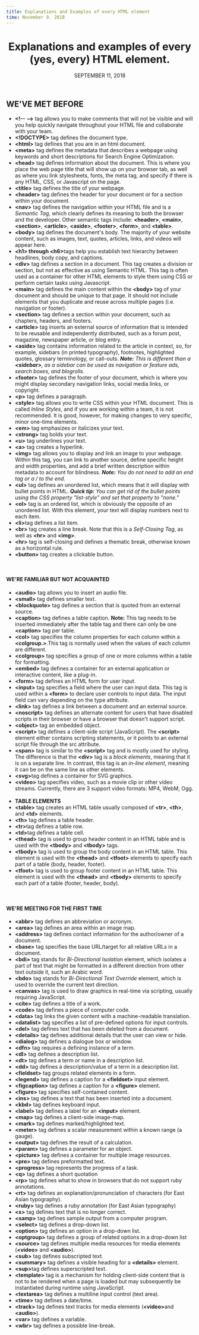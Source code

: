 ```yaml
---
title: Explanations and Examples of every HTML element
time: November 9. 2018
---
```


<main>
  <header>
    <h1>Explanations and examples of every<br> (yes, every) HTML element.</h1>
    <time datetime="2018-11-09">SEPTEMBER 11, 2018</time>
  </header>
  <section class='blogposts__post'>
    <h1>WE&#39;VE MET BEFORE</h1>
    <ul class="ul--none">
      <li>
        <strong>&#60;!-- --&#62;</strong> tag allows you to make comments that will not be visible and will you help
        quickly navigate throughout your HTML file and collaborate with your team.
        <script src="https://gist.github.com/gvaldez8/a1a94e943240d197b4dacdb5579c0a53.js"></script>
      </li>
      <li>
        <strong>&#60!DOCTYPE&#62;</strong> tag defines the document type.
        <script src="https://gist.github.com/gvaldez8/db601adaefef702ec9f7e5c211d782e8.js"></script>
      </li>
      <li> <strong>&#60;html&#62;</strong> tag defines that you are in an html document.
        <script src="https://gist.github.com/gvaldez8/a2f032bea8ccaa79eb4eebab6481b634.js"></script>
      </li>
      <li>
        <strong>&#60;meta&#62;</strong> tag defines the metadata that describes a webpage using keywords and short
        descriptions for Search Engine Optimization.
        <script src="https://gist.github.com/gvaldez8/9501e2da532890639b0bfcc963abb11e.js"></script>
      </li>
      <li>
        <strong>&#60;head&#62;</strong> tag defines information about the document. This is where you place the web
        page title that will show up on your browser tab, as well as where you link stylesheets, fonts, the meta tag,
        and specify if there is any HTML, CSS, or Javascript on the page.
        <script src="https://gist.github.com/gvaldez8/f9018029e39765518c5943590732d5e8.js"></script>
      </li>
      <li>
        <strong>&#60;title&#62;</strong> tag defines the title of your webpage.
        <script src="https://gist.github.com/gvaldez8/de08196abfe1ca1e2f237b239b9a91ac.js"></script>
      </li>
      <li>
        <strong>&#60;header&#62;</strong> tag defines the header for your document or for a section within your
        document.
        <script src="https://gist.github.com/gvaldez8/9ca383cc1da0f3b02935ac6f226b99a0.js"></script>
      </li>
      <li>
        <strong>&#60;nav&#62;</strong> tag defines the navigation within your HTML file and is a <em>Semantic Tag</em>,
        which clearly defines its meaning to both the browser and the developer. Other semantic tags include: <strong>&#60;header&#62;</strong>,
        <strong>&#60;main&#62;</strong>, <strong>&#60;section&#62;</strong>, <strong>&#60;article&#62;</strong>,
        <strong>&#60;aside&#62;</strong>, <strong>&#60;footer&#62;</strong>, <strong>&#60;form&#62;</strong>, and
        <strong>&#60;table&#62;</strong>.
        <script src="https://gist.github.com/gvaldez8/744cf1c6e071f98e4111cd482e6e2092.js"></script>
      </li>
      <li>
        <strong>&#60;body&#62;</strong> tag defines the document's body. The majority of your website content, such
        as images, text, quotes, articles, links, and videos will appear here.
        <script src="https://gist.github.com/gvaldez8/31467cc6669d2e52439bbfe46a5d48de.js"></script>
      </li>
      <li>
        <strong>&#60;h1&#62; through &#60;h6&#62;</strong>tags help you establish text hierarchy between headlines,
        body copy, and captions.
        <script src="https://gist.github.com/gvaldez8/0bfd9e5fbd2e344e6f45ae43d57b9176.js"></script>
      </li>
      <li>
        <strong>&#60;div&#62;</strong> tag defines a section in a document. This tag creates a division or section,
        but not as effective as using Semantic HTML. This tag is often used as a container for other HTML elements to
        style them using CSS or perform certain tasks using Javascript.
        <script src="https://gist.github.com/gvaldez8/fe0f015aac5715692daa4a929868db1f.js"></script>
      </li>
      <li>
        <strong>&#60;main&#62;</strong> tag defines the main content within the <strong>&#60;body&#62;</strong> tag
        of your document and should be unique to that page. It should not include elements that you duplicate and
        reuse across multiple pages (i.e. navigation or footer).
        <script src="https://gist.github.com/gvaldez8/c6aeaa05157bf42a57f81c8bb8390f50.js"></script>
      </li>
      <li>
        <strong>&#60;section&#62;</strong> tag defines a section within your document, such as chapters, headers, and
        footers.
        <script src="https://gist.github.com/gvaldez8/74e1f382d1fb521168fcbb19d8b4b198.js"></script>
      </li>
      <li>
        <strong>&#60;article&#62;</strong> tag inserts an external source of information that is intended to be
        reusable and independently distributed, such as a forum post, magazine, newspaper article, or blog entry.
        <script src="https://gist.github.com/gvaldez8/091c3992376612d96d9c87a7601ab184.js"></script>
      </li>
      <li>
        <strong>&#60;aside&#62;</strong> tag contains information related to the article in context, so, for example,
        sidebars (in printed typography), footnotes, highlighted quotes, glossary terminology, or call-outs. <em><strong>Note:</strong>
          This is different than a <strong>&#60;sidebar&#62;</strong>, as a sidebar can be used as navigation or
          feature ads, search boxes, and blogrolls.</em>
        <script src="https://gist.github.com/gvaldez8/4abf994c10302de46d816835ea54f01a.js"></script>
      </li>
      <li>
        <strong>&#60;footer&#62;</strong> tag defines the footer of your document, which is where you might display
        secondary navigation links, social media links, or copyright.
        <script src="https://gist.github.com/gvaldez8/f6f05e99ef918633905157bad5dbb55c.js"></script>
      </li>
      <li>
        <strong>&#60;p&#62;</strong> tag defines a paragraph.
        <script src="https://gist.github.com/gvaldez8/c3daeef36dd8b3e5d4c594e1df32884f.js"></script>
      </li>
      <li>
        <strong>&#60;style&#62;</strong> tag allows you to write CSS within your HTML document. This is called <em>Inline
          Styles</em>, and if you are working within a team, it is not recommended. It is good, however, for making
        changes to very specific, minor one-time elements.
        <script src="https://gist.github.com/gvaldez8/d3dcba31eefc9f210ee6cbcae672761e.js"></script>
      </li>
      <li>
        <strong>&#60;em&#62;</strong> tag emphasizes or italicizes your text.
        <script src="https://gist.github.com/gvaldez8/3a70b69ffc241f995b51f70b4723dcc8.js"></script>
      </li>
      <li>
        <strong>&#60;strong&#62;</strong> tag bolds your text.
        <script src="https://gist.github.com/gvaldez8/6b90cbf9ef28c3250aa6fcc9fbbb7230.js"></script>
      </li>
      <li>
        <strong>&#60;u&#62;</strong> tag underlines your text.
        <script src="https://gist.github.com/gvaldez8/f95a7e2174c1b90522e332d5cb9f5721.js"></script>
      </li>
      <li>
        <strong>&#60;a&#62;</strong> tag creates a hyperlink.
        <script src="https://gist.github.com/gvaldez8/7247ce7267ca0d055e596df3d3db423c.js"></script>
      </li>
      <li>
        <strong>&#60;img&#62;</strong> tag allows you to display and link an image to your webpage. Within this tag,
        you can link to another source, define specific height and width properties, and add a brief written
        description within metadata to account for blindness. <em><strong>Note:</strong> You do not need to add an
          end tag or a / to the end.</em>
        <script src="https://gist.github.com/gvaldez8/94639cfe0094584e0b6b1dbcca2a25eb.js"></script>
      </li>
      <li>
        <strong>&#60;ul&#62;</strong> tag defines an unordered list, which means that it will display with bullet
        points in HTML. <em><strong>Quick tip:</strong> You can get rid of the bullet points using the CSS property
          "list-style" and set that property to "none."</em>
        <script src="https://gist.github.com/gvaldez8/f5427732ca7f98571a4f1c7c8442b74e.js"></script>
      </li>
      <li>
        <strong>&#60;ol&#62;</strong> tag is an ordered list, which is obviously the opposite of an unordered list.
        With this element, your text will display numbers next to each item.
        <script src="https://gist.github.com/gvaldez8/4c439da0e9d6baa86b5261360d02247d.js"></script>
      </li>
      <li>
        <strong>&#60;li&#62;</strong>tag defines a list item.
        <script src="https://gist.github.com/gvaldez8/f4e623ab884f4b31af3d8fee72fe8065.js"></script>
      </li>
      <li>
        <strong>&#60;br&#62;</strong> tag creates a line break. Note that this is a <em>Self-Closing Tag</em>, as
        well as <strong>&#60;hr&#62;</strong> and <strong>&#60;img&#62;</strong>.
        <script src="https://gist.github.com/gvaldez8/7f7fa827c587444d4e2c33f03f1a3429.js"></script>
      <li>
        <strong>&#60;hr&#62;</strong> tag is self-closing and defines a thematic break, otherwise known as a
        horizontal rule.
        <script src="https://gist.github.com/gvaldez8/50af1cdb55eefd2c5d63e4a14727c1cd.js"></script>
      </li>
      <li>
        <strong>&#60;button&#62;</strong> tag creates a clickable button.
        <script src="https://gist.github.com/gvaldez8/4c0784d2eb2428a6303e54d64e8d6f02.js"></script>
      </li>
    </ul>
    <br />
    <h4><strong>WE&#39;RE FAMILIAR BUT NOT ACQUAINTED</strong></h4>
    <ul class="ul--none">
      <li>
        <strong>&#60;audio&#62;</strong> tag allows you to insert an audio file.
        <script src="https://gist.github.com/gvaldez8/bd08a12f3f3c77f6e8df2991887fd59e.js"></script>
      </li>
      <li>
        <strong>&#60;small&#62;</strong> tag defines smaller text.
      </li>
      <li>
        <strong>&#60;blockquote&#62;</strong> tag defines a section that is quoted from an external source.
        <script src="https://gist.github.com/gvaldez8/ae66478f324c42aa33f5bea195163765.js"></script>
      </li>
      <li>
        <strong>&#60;caption&#62;</strong> tag defines a table caption. <strong>Note:</strong> This tag needs to be inserted immediately after the table tag and there can only be one <strong>&#60;caption&#62;</strong> tag per
        table.
        <script src="https://gist.github.com/gvaldez8/12ec9f6338c9bb5eeb2a557a06ee7ab5.js"></script>
      </li>
      <li>
        <strong>&#60;col&#62;</strong> tag specifies the column properties for each column within a <strong>&#60;colgroup.&#62;</strong>.This tag is normally used when the values of each column are different.
      </li>
      <li>
        <strong>&#60;colgroup&#62;</strong> tag specifies a group of one or more columns within a table for formatting.
        <script src="https://gist.github.com/gvaldez8/06fbb0b08fd0eb6ca41ef3fb80834eb5.js"></script>
      </li>
      <li>
        <strong>&#60;embed&#62;</strong> tag defines a container for an external application or interactive content, like a plug-in.
        <script src="https://gist.github.com/gvaldez8/c988294e0b39d103342fccad993aa322.js"></script>
      </li>
      <li>
        <strong>&#60;form&#62;</strong> tag defines an HTML form for user input.
      </li>
      <li>
        <strong>&#60;input&#62;</strong> tag specifies a field where the user can input data. This tag is used within a <strong>&#60;form&#62;</strong> to declare user controls to input data. The input field can vary depending
        on the type attribute.
        <script src="https://gist.github.com/gvaldez8/20d43e3934d34aa95cbb847c52fafaa2.js"></script>
      </li>
      <li>
        <strong>&#60;link&#62;</strong> tag defines a link between a document and an external source.
        <script src="https://gist.github.com/gvaldez8/8c9669555e574bdbefab8da1f584641f.js"></script>
      </li>
      <li>
        <strong>&#60;noscript&#62;</strong> tag defines an alternate content for users that have disabled scripts in
        their browser or have a browser that doesn't support script.
        <script src="https://gist.github.com/gvaldez8/93ab04647b7247ae0faa2ed3e10f4ca1.js"></script>
      </li>
      <li>
        <strong>&#60;object&#62;</strong> tag an embedded object.
        <script src="https://gist.github.com/gvaldez8/826af0f9bb1537bb20fe3adda02ff46a.js"></script>
      </li>
      <li>
        <strong>&#60;script&#62;</strong> tag defines a client-side script (JavaScript). The <strong>&#60;script&#62;</strong>
        element either contains scripting statements, or it points to an external script file through the src
        attribute.
        <script src="https://gist.github.com/gvaldez8/563637268b2d08a054a8050eb84e614c.js"></script>
      </li>
      <li>
        <strong>&#60;span&#62;</strong> tag is similar to the <strong>&#60;script&#62;</strong> tag and is mostly used for styling. The difference is that the <strong>&#60;div&#62;</strong> tag is a <em>block elements</em>, meaning that it is on a separate line. In contrast, this tag is an <em>in-line element</em>, meaning it can
        be on the same line as other elements.
        <script src="https://gist.github.com/gvaldez8/0d0a1473d2b346ce0a488d4901e70fc6.js"></script>
      </li>
      <li>
        <strong>&#60;svg&#62;</strong>tag defines a container for SVG graphics.
        <script src="https://gist.github.com/gvaldez8/299f6878c721061a9950dbda8c796b0b.js"></script>
      </li>
      <li>
        <strong>&#60;video&#62;</strong> tag specifies video, such as a movie clip or other video streams. Currently,
        there are 3 support video formats: MP4, WebM, Ogg.
        <script src="https://gist.github.com/gvaldez8/b39b890feac95db67fcdda0d7845ab4b.js"></script>
      </li>
      <br />
      <li><strong>TABLE ELEMENTS</strong></li>
      <li>
        <strong>&#60;table&#62;</strong> tag creates an HTML table usually composed of <strong>&#60;tr&#62;</strong>,
        <strong>&#60;th&#62;</strong>, and <strong>&#60;td&#62;</strong> elements.
      </li>
      <li>
        <strong>&#60;th&#62;</strong> tag defines a table header.
      </li>
      <li>
        <strong>&#60;tr&#62;</strong>tag defines a table row.
      </li>
      <li>
        <strong>&#60;td&#62;</strong>tag defines a table cell.
        <script src="https://gist.github.com/gvaldez8/74e19c4802d9f0423b44e873cc36c892.js"></script>
      </li>
      <li>
        <strong>&#60;thead&#62;</strong> tag is used to group header content in an HTML table and is used with the
        <strong>&#60;tbody&#62;</strong> and <strong>&#60;tbody&#62;</strong> tags.
      </li>
      <li>
        <strong>&#60;tbody&#62;</strong> tag is used to group the body content in an HTML table. This element is used with the <strong>&#60;thead&#62;</strong> and <strong>&#60;tfoot&#62;</strong> elements to specify each part of a table (body, header, footer).
      </li>
      <li>
        <strong>&#60;tfoot&#62;</strong> tag is used to group footer content in an HTML table. This element is used with the <strong>&#60;thead&#62;</strong> and <strong>&#60;tbody&#62;</strong> elements to specify each part of a table (footer, header, body).
        <script src="https://gist.github.com/gvaldez8/69ea1a6c451d41ff981f43f71a95bfae.js"></script>
      </li>
    </ul>
    <br />
    <h4><strong>WE&#39;RE MEETING FOR THE FIRST TIME</strong></h4>
    <ul class="ul--none">
      <li>
        <strong>&#60;abbr&#62;</strong> tag defines an abbreviation or acronym.
        <script src="https://gist.github.com/gvaldez8/8fc8800bf8d0d46410c81ff49d11cb95.js"></script>
      </li>
      <li>
        <strong>&#60;area&#62;</strong> tag defines an area within an image map.
        <script src="https://gist.github.com/gvaldez8/a699fcdacf01d696411dc0bed12440af.js"></script>
      </li>
      <li>
        <strong>&#60;address&#62;</strong> tag defines contact information for the author/owner of a document.
        <script src="https://gist.github.com/gvaldez8/e8274c4633b474ac4f1e47feb0db099b.js"></script>
      </li>
      <li>
        <strong>&#60;base&#62;</strong> tag specifies the base URL/target for all relative URLs in a document.
        <script src="https://gist.github.com/gvaldez8/657d2bd9033589072ade706928a8c464.js"></script>
      </li>
      <li>
        <strong>&#60;bdi&#62;</strong> tag stands for <em>Bi-Directional Isolation</em> element, which isolates a part of text that might be formatted in a different direction from other text outside it, such an Arabic
        word.
        <script src="https://gist.github.com/gvaldez8/526d985e6a4ff74301aae2ac0d842ff6.js"></script>
      </li>
      <li>
        <strong>&#60;bdo&#62;</strong> tag stands for <em>Bi-Directional Text Override</em> element, which is used to
        override the current text direction.
        <script src="https://gist.github.com/gvaldez8/340b74a59f362c16691cbd79774c0039.js"></script>
      </li>
      <li>
        <strong>&#60;canvas&#62;</strong> tag is used to draw graphics in real-time via scripting, usually requiring JavaScript.
        <script src="https://gist.github.com/gvaldez8/6267130019d1efafdbdbd264e789888e.js"></script>
      </li>
      <li>
        <strong>&#60;cite&#62;</strong> tag defines a title of a work.
        <script src="https://gist.github.com/gvaldez8/77a5e67bef171db9dbfd55f6f3bc8717.js"></script>
      </li>
      <li>
        <strong>&#60;code&#62;</strong> tag defines a piece of computer code.
        <script src="https://gist.github.com/gvaldez8/ef6c7dc00b47c554a3f5d5a3f5840ec0.js"></script>
      </li>
      <li>
        <strong>&#60;data&#62;</strong> tag links the given content with a machine-readable translation.
        <script src="https://gist.github.com/gvaldez8/4214aaca6deadda3ced75405231cbc68.js"></script>
      </li>
      <li>
        <strong>&#60;datalist&#62;</strong> tag specifies a list of pre-defined options for input controls.
        <script src="https://gist.github.com/gvaldez8/020403d91715e0f39a146321802fb2e4.js"></script>
      </li>
      <li>
        <strong>&#60;del&#62;</strong> tag defines text that has been deleted from a document.
        <script src="https://gist.github.com/gvaldez8/52fe1d24d728fa05bead00325d0b5f9e.js"></script>
      </li>
      <li>
        <strong>&#60;details&#62;</strong> tag defines additional details that the user can view or hide.
        <script src="https://gist.github.com/gvaldez8/98d8480a5bd64e9d6d5aa8c4ccb71873.js"></script>
      </li>
      <li>
        <strong>&#60;dialog&#62;</strong> tag defines a dialogue box or window.
        <script src="https://gist.github.com/gvaldez8/ed647096035c7701b8a4477281705c81.js"></script>
      </li>
      <li>
        <strong>&#60;dfn&#62;</strong> tag requires a defining instance of a term.
        <script src="https://gist.github.com/gvaldez8/34d1db2025314adf02a0097fe04ad861.js"></script>
      </li>
      <li>
        <strong>&#60;dl&#62;</strong> tag defines a description list.
      </li>
      <li>
        <strong>&#60;dt&#62;</strong> tag defines a term or name in a description list.
      </li>
      <li>
        <strong>&#60;dd&#62;</strong> tag defines a description/value of a term in a description list.
        <script src="https://gist.github.com/gvaldez8/d3ae66119f591950582727a2e88074ec.js"></script>
      </li>
      <li>
        <strong>&#60;fieldset&#62;</strong> tag groups related elements in a form.
      </li>
      <li>
        <strong>&#60;legend&#62;</strong> tag defines a caption for a <strong>&#60;fieldset&#62;</strong> input
        element.
        <script src="https://gist.github.com/gvaldez8/329d4983a380e849e89b88c51dd2a8cf.js"></script>
      </li>
      <li>
        <strong>&#60;figcaption&#62;</strong> tag defines a caption for a <strong>&#60;figure&#62;</strong> element.
      </li>
      <li>
        <strong>&#60;figure&#62;</strong> tag specifies self-contained content.
        <script src="https://gist.github.com/gvaldez8/31644a716d885b5cea76cb63e4d3c713.js"></script>
      </li>
      <li>
        <strong>&#60;ins&#62;</strong> tag defines a text that has been inserted into a document.
        <script src="https://gist.github.com/gvaldez8/d6d829093cfdb507f7eade6510292765.js"></script>
      </li>
      <li>
        <strong>&#60;kbd&#62;</strong> tag defines keyboard input.
        <script src="https://gist.github.com/gvaldez8/34a3b976d5588065d3015e239eaccd81.js"></script>
      </li>
      <li>
        <strong>&#60;label&#62;</strong> tag defines a label for an <strong>&#60;input&#62;</strong> element.
        <script src="https://gist.github.com/gvaldez8/875698b8b4df6ab70e163e9f80f2758f.js"></script>
      </li>
      <li>
        <strong>&#60;map&#62;</strong> tag defines a client-side image-map.
        <script src="https://gist.github.com/gvaldez8/7e4215cf04a2064f5728a0d03dd24b17.js"></script>
      </li>
      <li>
        <strong>&#60;mark&#62;</strong> tag defines marked/highlighted text.
        <script src="https://gist.github.com/gvaldez8/df815bd6f1e7ed379a02151f0c0a9b8b.js"></script>
      </li>
      <li>
        <strong>&#60;meter&#62;</strong> tag defines a scalar measurement within a known range (a gauge).
        <script src="https://gist.github.com/gvaldez8/8adb3b2a41e8568df5c815dce2d6ae22.js"></script>
      </li>
      <li>
        <strong>&#60;output&#62;</strong> tag defines the result of a calculation.
        <script src="https://gist.github.com/gvaldez8/c7f992b1cd21ec1187dbd2ba44ddc1bb.js"></script>
      </li>
      <li>
        <strong>&#60;param&#62;</strong> tag defines a parameter for an object.
        <script src="https://gist.github.com/gvaldez8/53121fc59043f128eb6e7bbf0b7a8471.js"></script>
      </li>
      <li>
        <strong>&#60;picture&#62;</strong> tag defines a container for multiple image resources.
        <script src="https://gist.github.com/gvaldez8/eaa0f1b848bc46c9652982343332b2b5.js"></script>
      </li>
      <li>
        <strong>&#60;pre&#62;</strong> tag defines preformatted text.
        <script src="https://gist.github.com/gvaldez8/bb1c376a1c76346427b9ecb95b847cad.js"></script>
      </li>
      <li>
        <strong>&#60;progress&#62;</strong> tag represents the progress of a task.
        <script src="https://gist.github.com/gvaldez8/9162f21d1fcdbe39b65632f1165df640.js"></script>
      </li>
      <li>
        <strong>&#60;q&#62;</strong> tag defines a short quotation
        <script src="https://gist.github.com/gvaldez8/f6f834fc163b3fd8b8368b741a143aad.js"></script>
      </li>
      <li>
        <strong>&#60;rp&#62;</strong> tag defines what to show in browsers that do not support ruby annotations.
      </li>
      <li>
        <strong>&#60;rt&#62;</strong> tag defines an explanation/pronunciation of characters (for East Asian
        typography).
      </li>
      <li>
        <strong>&#60;ruby&#62;</strong> tag defines a ruby annotation (for East Asian typography)
        <script src="https://gist.github.com/gvaldez8/d2d5071ec84c65dff2cdc838f68d365b.js"></script>
      </li>
      <li>
        <strong>&#60;s&#62;</strong> tag defines text that is no longer correct.
        <script src="https://gist.github.com/gvaldez8/7ef90092aeb582809a6fbd01b93187a2.js"></script>
      </li>
      <li>
        <strong>&#60;samp&#62;</strong> tag defines sample output from a computer program.
        <script src="https://gist.github.com/gvaldez8/f2428de47c448adedbc724465bf17957.js"></script>
      </li>
      <li>
        <strong>&#60;select&#62;</strong> tag defines a drop-down list.
      </li>
      <li>
        <strong>&#60;option&#62;</strong> tag defines an option in a drop-down list.
        <script src="https://gist.github.com/gvaldez8/f2575748db528f9aed4d4d26ef020bce.js"></script>
      </li>
      <li>
        <strong>&#60;optgroup&#62;</strong> tag defines a group of related options in a drop-down list
        <script src="https://gist.github.com/gvaldez8/ca1a3148eaf62ab2ec8d2814a8a14c71.js"></script>
      </li>
      <li>
        <strong>&#60;source&#62;</strong> tag defines multiple media resources for media elements (<strong>&#60;video&#62;</strong>
        and <strong>&#60;audio&#62;</strong>).
        <script src="https://gist.github.com/gvaldez8/c2fa840de7bcf77d69e8cc9e7cb3e594.js"></script>
      </li>
      <li>
        <strong>&#60;sub&#62;</strong> tag defines subscripted text.
        <script src="https://gist.github.com/gvaldez8/dc3eb925d91b384a3ea3937ffe0c6be6.js"></script>
      </li>
      <li>
        <strong>&#60;summary&#62;</strong> tag defines a visible heading for a <strong>&#60;details&#62;</strong>
        element.
        <script src="https://gist.github.com/gvaldez8/1fd48b13ecfa68c080bd8f705685faeb.js"></script>
      </li>
      <li>
        <strong>&#60;sup&#62;</strong>tag defines superscripted text.
        <script src="https://gist.github.com/gvaldez8/a8382894223b0da9b74d52da62cf04f9.js"></script>
      </li>
      <li>
        <strong>&#60;template&#62;</strong> tag is a mechanism for holding client-side content that is not to be
        rendered when a page is loaded but may subsequently be instantiated during runtime using JavaScript.
        <script src="https://gist.github.com/gvaldez8/99de607bc876f121885ca6b7a2b31821.js"></script>
      </li>
      <li>
        <strong>&#60;textarea&#62;</strong> tag defines a multiline input control (text area).
        <script src="https://gist.github.com/gvaldez8/a8c384c2e9e68f1d4d0091d09665aeb5.js"></script>
      </li>
      <li>
        <strong>&#60;time&#62;</strong> tag defines a date/time.
        <script src="https://gist.github.com/gvaldez8/b5b89f35101186e492d24a5535de9b28.js"></script>
      </li>
      <li>
        <strong>&#60;track&#62;</strong> tag defines text tracks for media elements (<strong>&#60;video&#62;</strong>and
        <strong>&#60;audio&#62;</strong>).
        <script src="https://gist.github.com/gvaldez8/2449189bf2000da0625f8507a65eb21a.js"></script>
      </li>
      <li>
        <strong>&#60;var&#62;</strong> tag defines a variable.
        <script src="https://gist.github.com/gvaldez8/f1d8d6c07efed7308e33265b513ad84c.js"></script>
      </li>
      <li>
        <strong>&#60;wbr&#62;</strong> tag defines a possible line-break.
        <script src="https://gist.github.com/gvaldez8/b120e48be32adf7f044b90f71245c726.js"></script>
      </li>
    </ul>
  </section>
</main>